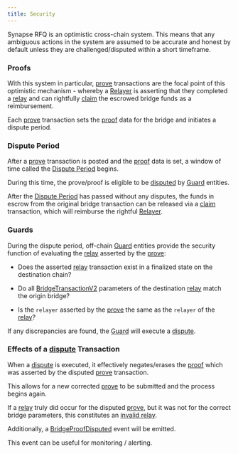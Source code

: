 ```yaml
---
title: Security
---
```


<!-- Reference Links -->
[relay]: https://vercel-rfq-docs.vercel.app/contracts/interfaces/IFastBridgeV2.sol/interface.IFastBridgeV2.html#relay
[prove]: https://vercel-rfq-docs.vercel.app/contracts/interfaces/IFastBridgeV2.sol/interface.IFastBridgeV2.html#prove
[dispute]: https://vercel-rfq-docs.vercel.app/contracts/interfaces/IFastBridge.sol/interface.IFastBridge.html#dispute
[claim]: https://vercel-rfq-docs.vercel.app/contracts/interfaces/IFastBridgeV2.sol/interface.IFastBridgeV2.html#claim
[cancel]: https://vercel-rfq-docs.vercel.app/contracts/interfaces/IFastBridgeV2.sol/interface.IFastBridgeV2.html#cancel
[proof]: https://vercel-rfq-docs.vercel.app/contracts/interfaces/IFastBridgeV2.sol/interface.IFastBridgeV2.html#bridgetxdetails
[BridgeRequested]: https://vercel-rfq-docs.vercel.app/contracts/interfaces/IFastBridge.sol/interface.IFastBridge.html#bridgerequested
[BridgeTransactionV2]: https://vercel-rfq-docs.vercel.app/contracts/interfaces/IFastBridgeV2.sol/interface.IFastBridgeV2.html#bridgetransactionv2
[BridgeRelayed]: https://vercel-rfq-docs.vercel.app/contracts/interfaces/IFastBridge.sol/interface.IFastBridge.html#bridgerelayed
[BridgeProofProvided]: https://vercel-rfq-docs.vercel.app/contracts/interfaces/IFastBridge.sol/interface.IFastBridge.html#bridgeproofprovided
[Cancel Delay]: https://vercel-rfq-docs.vercel.app/contracts/FastBridgeV2.sol/contract.FastBridgeV2.html#refund_delay

[Quoter API]: /docs/RFQ/Quoting/Quoter%20API/
[Dispute Period]: /docs/RFQ/Security/#dispute-period
[Quoting]: /docs/RFQ/Quoting
[Bridging]: /docs/RFQ/Bridging
[Relaying]: /docs/RFQ/Relaying
[Proving]: /docs/RFQ/Proving
[Claiming]: /docs/RFQ/Claiming
[Canceling]: /docs/RFQ/Canceling
[Security]: /docs/RFQ/Security

[User]: /docs/RFQ/#entities
[Quoter]: /docs/RFQ/#entities
[Prover]: /docs/RFQ/#entities
[Relayer]: /docs/RFQ/#entities
[Guard]: /docs/RFQ/#entities
[Canceler]: /docs/RFQ/#entities


Synapse RFQ is an optimistic cross-chain system. This means that any ambiguous actions in the system are assumed to be accurate and honest by default unless they are challenged/disputed within a short timeframe.


### Proofs

With this system in particular, [prove] transactions are the focal point of this optimistic mechanism - whereby a [Relayer] is asserting that they completed a [relay] and can rightfully [claim] the escrowed bridge funds as a reimbursement.

Each [prove] transaction sets the [proof] data for the bridge and initiates a dispute period.


### Dispute Period

After a [prove] transaction is posted and the [proof] data is set, a window of time called the [Dispute Period](https://vercel-rfq-docs.vercel.app/contracts/FastBridgeV2.sol/contract.FastBridgeV2.html#dispute_period) begins.

During this time, the prove/proof is eligible to be [disputed](dispute) by [Guard] entities.

After the [Dispute Period](https://vercel-rfq-docs.vercel.app/contracts/FastBridgeV2.sol/contract.FastBridgeV2.html#dispute_period) has passed without any disputes, the funds in escrow from the original bridge transaction can be released via a [claim] transaction, which will reimburse the rightful [Relayer].


### Guards

During the dispute period, off-chain [Guard] entities provide the security function of evaluating the [relay] asserted by the [prove]:

- Does the asserted [relay] transaction exist in a finalized state on the destination chain?

- Do all [BridgeTransactionV2] parameters of the destination [relay] match the origin bridge?

- Is the `relayer` asserted by the [prove] the same as the `relayer` of the [relay]?

If any discrepancies are found, the [Guard] will execute a [dispute].


### Effects of a [dispute] Transaction

When a [dispute] is executed, it effectively negates/erases the [proof] which was asserted by the disputed [prove] transaction.

This allows for a new corrected [prove] to be submitted and the process begins again.

If a [relay] truly did occur for the disputed [prove], but it was not for the correct bridge parameters, this constitutes an [invalid relay](/docs/RFQ/Relaying%20Risk%20Factors/#invalid-relays).

Additionally, a [BridgeProofDisputed](https://vercel-rfq-docs.vercel.app/contracts/interfaces/IFastBridge.sol/interface.IFastBridge.html#bridgeproofdisputed) event will be emitted.

This event can be useful for monitoring / alerting.
